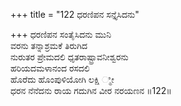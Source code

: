 +++
title = "122 ಧರಣಿಪನ ಸನ್ತೈಸಿದನು"

+++
ಧರಣಿಪನ ಸಂತೈಸಿದನು ಮುನಿ   
ವರನು ತನ್ನಾಶ್ರಮಕೆ ತಿರುಗಿದ   
ನುರುತರ ಪ್ರೇಮದಲಿ ಧೃತರಾಷ್ಟ್ರಾವನೀಶ್ವರನು   
ಹರಿಯದಮಳಾನಂದ ರಸದಲಿ   
ಹೊರೆದು ಹೊಂಪುಳಿಯೋಗಿ ಲಕ್ಷಿ ್ಮೀ   
ಧರನ ನೆನೆದನು ರಾಯ ಗದುಗಿನ ವೀರ ನರಯಣನ    ॥122॥